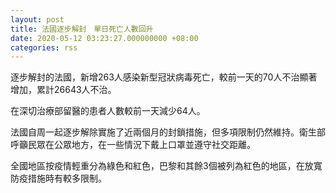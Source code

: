 ```yaml
---
layout: post
title: 法國逐步解封　單日死亡人數回升
date: 2020-05-12 03:23:27.000000000 +08:00
categories: rss
---
```


逐步解封的法國，新增263人感染新型冠狀病毒死亡，較前一天的70人不治顯著增加，累計26643人不治。

在深切治療部留醫的患者人數較前一天減少64人。

法國自周一起逐步解除實施了近兩個月的封鎖措施，但多項限制仍然維持。衛生部呼籲民眾在公眾地方，在一些情況下戴上口罩並遵守社交距離。

全國地區按疫情輕重分為綠色和紅色，巴黎和其餘3個被列為紅色的地區，在放寬防疫措施時有較多限制。
